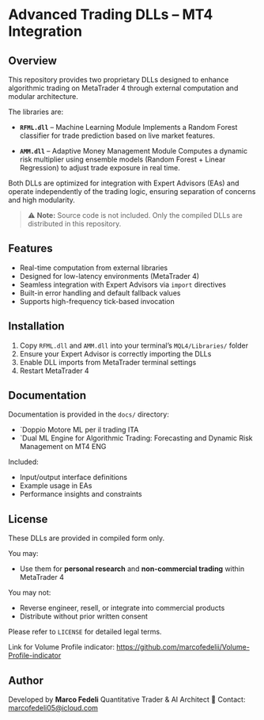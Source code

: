 # Advanced Trading DLLs – MT4 Integration

## Overview
This repository provides two proprietary DLLs designed to enhance algorithmic trading on MetaTrader 4 through external computation and modular architecture.

The libraries are:

- **`RFML.dll`** – Machine Learning Module
Implements a Random Forest classifier for trade prediction based on live market features.

- **`AMM.dll`** – Adaptive Money Management Module
Computes a dynamic risk multiplier using ensemble models (Random Forest + Linear Regression) to adjust trade exposure in real time.

Both DLLs are optimized for integration with Expert Advisors (EAs) and operate independently of the trading logic, ensuring separation of concerns and high modularity.

> ⚠️ **Note:** Source code is not included. Only the compiled DLLs are distributed in this repository.

## Features

- Real-time computation from external libraries
- Designed for low-latency environments (MetaTrader 4)
- Seamless integration with Expert Advisors via `import` directives
- Built-in error handling and default fallback values
- Supports high-frequency tick-based invocation

## Installation

1. Copy `RFML.dll` and `AMM.dll` into your terminal’s `MQL4/Libraries/` folder
2. Ensure your Expert Advisor is correctly importing the DLLs
3. Enable DLL imports from MetaTrader terminal settings
4. Restart MetaTrader 4

## Documentation

Documentation is provided in the `docs/` directory:

- `Doppio Motore ML per il trading ITA
- `Dual ML Engine for Algorithmic Trading: Forecasting and Dynamic Risk Management on MT4 ENG

Included:
- Input/output interface definitions
- Example usage in EAs
- Performance insights and constraints

## License

These DLLs are provided in compiled form only.

You may:
- Use them for **personal research** and **non-commercial trading** within MetaTrader 4

You may not:
- Reverse engineer, resell, or integrate into commercial products
- Distribute without prior written consent

Please refer to `LICENSE` for detailed legal terms.

Link for Volume Profile indicator:
https://github.com/marcofedelii/Volume-Profile-indicator

## Author

Developed by **Marco Fedeli**
Quantitative Trader & AI Architect
📧 Contact: marcofedeli05@icloud.com
